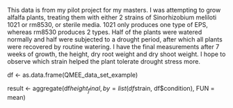 This data is from my pilot project for my masters. I was attempting to grow alfalfa plants, treating them with either 2 strains of Sinorhizobium meliloti 1021 or rm8530, or sterile media. 1021 only produces one type of EPS, whereas rm8530 produces 2 types. Half of the plants were watered normally and half were subjected to a drought period, after which all plants were recovered by routine watering. I have the final measurements after 7 weeks of growth, the height, dry root weight and dry shoot weight. I hope to observe which strain helped the plant tolerate drought stress more.

df <- as.data.frame(QMEE_data_set_example)

result <- aggregate(df$height_final, 
                    by = list(df$strain, df$condition), 
                    FUN = mean)
                    
